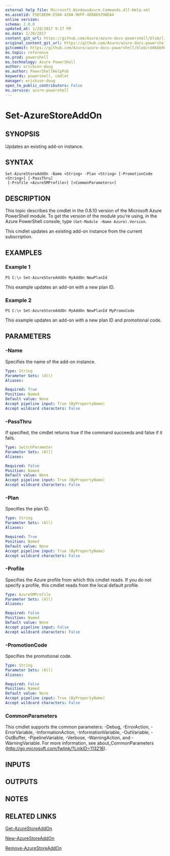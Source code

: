 ```yaml
---
external help file: Microsoft.WindowsAzure.Commands.dll-Help.xml
ms.assetid: F5EC8E00-E504-436A-96FF-4E886579AEA4
online version: 
schema: 2.0.0
updated_at: 1/20/2017 9:17 PM
ms.date: 1/20/2017
content_git_url: https://github.com/Azure/azure-docs-powershell/blob/live/azureps-cmdlets-docs/ServiceManagement/Azure.Compute/v3.4.0/Set-AzureStoreAddOn.md
original_content_git_url: https://github.com/Azure/azure-docs-powershell/blob/live/azureps-cmdlets-docs/ServiceManagement/Azure.Compute/v3.4.0/Set-AzureStoreAddOn.md
gitcommit: https://github.com/Azure/azure-docs-powershell/blob/cb06bb906911a2a2e1f57adbafe0c0c97a0b205b/azureps-cmdlets-docs/ServiceManagement/Azure.Compute/v3.4.0/Set-AzureStoreAddOn.md
ms.topic: reference
ms.prod: powershell
ms.technology: Azure PowerShell
author: erickson-doug
ms.author: PowerShellHelpPub
keywords: powershell, cmdlet
manager: erickson-doug
open_to_public_contributors: False
ms.service: azure-powershell
---
```


# Set-AzureStoreAddOn

## SYNOPSIS
Updates an existing add-on instance.

## SYNTAX

```
Set-AzureStoreAddOn -Name <String> -Plan <String> [-PromotionCode <String>] [-PassThru]
 [-Profile <AzureSMProfile>] [<CommonParameters>]
```

## DESCRIPTION
This topic describes the cmdlet in the 0.8.10 version of the Microsoft Azure PowerShell module.
To get the version of the module you're using, in the Azure PowerShell console, type `(Get-Module -Name Azure).Version`.

This cmdlet updates an existing add-on instance from the current subscription.

## EXAMPLES

### Example 1
```
PS C:\> Set-AzureStoreAddOn MyAddOn NewPlanId
```

This example updates an add-on with a new plan ID.

### Example 2
```
PS C:\> Set-AzureStoreAddOn MyAddOn NewPlanId MyPromoCode
```

This example updates an add-on with a new plan ID and promotional code.

## PARAMETERS

### -Name
Specifies the name of the add-on instance.

```yaml
Type: String
Parameter Sets: (All)
Aliases: 

Required: True
Position: Named
Default value: None
Accept pipeline input: True (ByPropertyName)
Accept wildcard characters: False
```

### -PassThru
If specified, the cmdlet returns true if the command succeeds and false if it fails.

```yaml
Type: SwitchParameter
Parameter Sets: (All)
Aliases: 

Required: False
Position: Named
Default value: None
Accept pipeline input: True (ByPropertyName)
Accept wildcard characters: False
```

### -Plan
Specifies the plan ID.

```yaml
Type: String
Parameter Sets: (All)
Aliases: 

Required: True
Position: Named
Default value: None
Accept pipeline input: True (ByPropertyName)
Accept wildcard characters: False
```

### -Profile
Specifies the Azure profile from which this cmdlet reads.
If you do not specify a profile, this cmdlet reads from the local default profile.

```yaml
Type: AzureSMProfile
Parameter Sets: (All)
Aliases: 

Required: False
Position: Named
Default value: None
Accept pipeline input: False
Accept wildcard characters: False
```

### -PromotionCode
Specifies the promotional code.

```yaml
Type: String
Parameter Sets: (All)
Aliases: 

Required: False
Position: Named
Default value: None
Accept pipeline input: True (ByPropertyName)
Accept wildcard characters: False
```

### CommonParameters
This cmdlet supports the common parameters: -Debug, -ErrorAction, -ErrorVariable, -InformationAction, -InformationVariable, -OutVariable, -OutBuffer, -PipelineVariable, -Verbose, -WarningAction, and -WarningVariable. For more information, see about_CommonParameters (http://go.microsoft.com/fwlink/?LinkID=113216).

## INPUTS

## OUTPUTS

## NOTES

## RELATED LINKS

[Get-AzureStoreAddOn](xref:ServiceManagement/Azure.Compute/v3.4.0/Get-AzureStoreAddOn.md)

[New-AzureStoreAddOn](xref:ServiceManagement/Azure.Compute/v3.4.0/New-AzureStoreAddOn.md)

[Remove-AzureStoreAddOn](xref:ServiceManagement/Azure.Compute/v3.4.0/Remove-AzureStoreAddOn.md)


